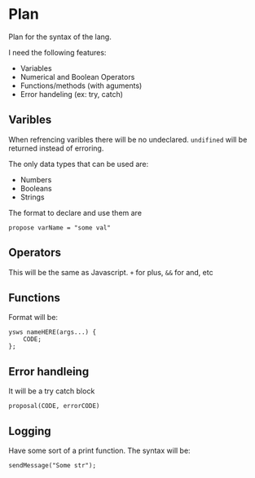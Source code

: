 # Plan

Plan for the syntax of the lang.

I need the following features:
- Variables
- Numerical and Boolean Operators
- Functions/methods (with aguments)
- Error handeling (ex: try, catch)

## Varibles

When refrencing varibles there will be no undeclared. `undifined` will be returned instead of erroring.

The only data types that can be used are:
- Numbers
- Booleans
- Strings

The format to declare and use them are

```text
propose varName = "some val"
```

## Operators

This will be the same as Javascript. `+` for plus, `&&` for and, etc

## Functions

Format will be:

```text
ysws nameHERE(args...) {
    CODE;
};
```

## Error handleing

It will be a try catch block

```text
proposal(CODE, errorCODE)
```

## Logging

Have some sort of a print function. The syntax will be:
```text
sendMessage("Some str");
```
